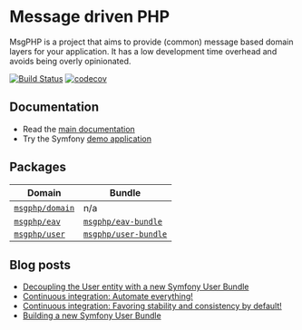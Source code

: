 # Message driven PHP

MsgPHP is a project that aims to provide (common) message based domain layers for your application. It has a low development time overhead and avoids being overly opinionated.

[![Build Status](https://travis-ci.org/msgphp/msgphp.svg?branch=master)](https://travis-ci.org/msgphp/msgphp) [![codecov](https://codecov.io/gh/msgphp/msgphp/branch/master/graph/badge.svg)](https://codecov.io/gh/msgphp/msgphp)

## Documentation

- Read the [main documentation](https://msgphp.github.io/docs)
- Try the Symfony [demo application](https://github.com/msgphp/symfony-demo-app)

## Packages

Domain | Bundle
--- | ---
[`msgphp/domain`](https://github.com/msgphp/domain) | n/a
[`msgphp/eav`](https://github.com/msgphp/eav) | [`msgphp/eav-bundle`](https://github.com/msgphp/eav-bundle)
[`msgphp/user`](https://github.com/msgphp/user) | [`msgphp/user-bundle`](https://github.com/msgphp/user-bundle)

## Blog posts

- [Decoupling the User entity with a new Symfony User Bundle](https://medium.com/@ro0NL/decoupling-the-user-entity-with-a-new-symfony-user-bundle-7d2d5d85bdf9)
- [Continuous integration: Automate everything!](https://medium.com/@ro0NL/continuous-integration-automate-everything-6787758c4945)
- [Continuous integration: Favoring stability and consistency by default!](https://medium.com/@ro0NL/continuous-integration-favoring-stability-and-consistency-by-default-147b33504675)
- [Building a new Symfony User Bundle](https://medium.com/@ro0NL/building-a-new-symfony-user-bundle-b4fe5a9d9d80)
